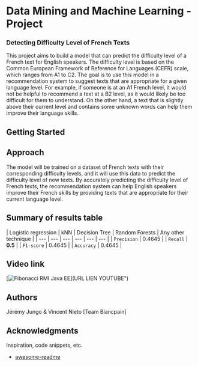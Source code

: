 # Data Mining and Machine Learning - Project
### Detecting Difficulty Level of French Texts
This project aims to build a model that can predict the difficulty level of a French text for English speakers. The difficulty level is based on the Common European Framework of Reference for Languages (CEFR) scale, which ranges from A1 to C2. The goal is to use this model in a recommendation system to suggest texts that are appropriate for a given language level. For example, if someone is at an A1 French level, it would not be helpful to recommend a text at a B2 level, as it would likely be too difficult for them to understand. On the other hand, a text that is slightly above their current level and contains some unknown words can help them improve their language skills. 

## Getting Started

## Approach
The model will be trained on a dataset of French texts with their corresponding difficulty levels, and it will use this data to predict the difficulty level of new texts. By accurately predicting the difficulty level of French texts, the recommendation system can help English speakers improve their French skills by providing texts that are appropriate for their current language level.


## Summary of results table
| Logistic regression | kNN | Decision Tree | Random Forests | Any other technique |
| ---  | --- | --- | --- | --- | --- |
| `Precision` | 0.4645 |
| `Recall` | **0.5** |
| `F1-score` | 0.4645 |
| `Accuracy` | 0.4645 |

## Video link
[![Fibonacci RMI Java EE]([http://img.youtube.com/vi/nX_inqaAzOI/0.jpg](https://upload.wikimedia.org/wikipedia/commons/0/09/YouTube_full-color_icon_%282017%29.svg))](URL LIEN YOUTUBE")

## Authors
Jérémy Jungo & Vincent Nieto [Team Blancpain]

## Acknowledgments

Inspiration, code snippets, etc.
* [awesome-readme](https://github.com/matiassingers/awesome-readme)
